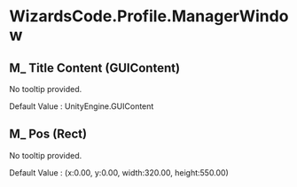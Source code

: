 # WizardsCode.Profile.ManagerWindow

## M_ Title Content (GUIContent)

No tooltip provided.

Default Value     : UnityEngine.GUIContent


## M_ Pos (Rect)

No tooltip provided.

Default Value     : (x:0.00, y:0.00, width:320.00, height:550.00)

